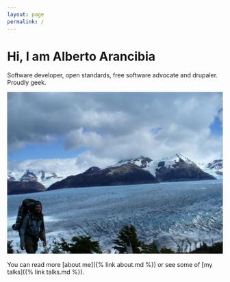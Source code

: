 ```yaml
---
layout: page
permalink: /
---
```


# Hi, I am Alberto Arancibia

<p class="message">
  Software developer, open standards, free software advocate and drupaler. Proudly geek.
</p>

![Grey Glacier](/public/images/glaciar-grey.jpg)

You can read more [about me]({% link about.md %}) or see some of [my talks]({% link talks.md %}).



